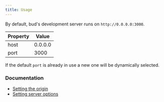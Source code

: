 ```yaml
---
title: Usage
---
```


By default, bud's development server runs on `http://0.0.0.0:3000`.

| Property | Value   |
| -------- | ------- |
| host     | 0.0.0.0 |
| port     | 3000    |

If the default `port` is already in use a new one will be dynamically selected.

### Documentation

- [Setting the origin](https://bud.js.org/docs/bud.serve/setting-the-origin)
- [Setting server options](https://bud.js.org/docs/bud.serve/setting-options)
